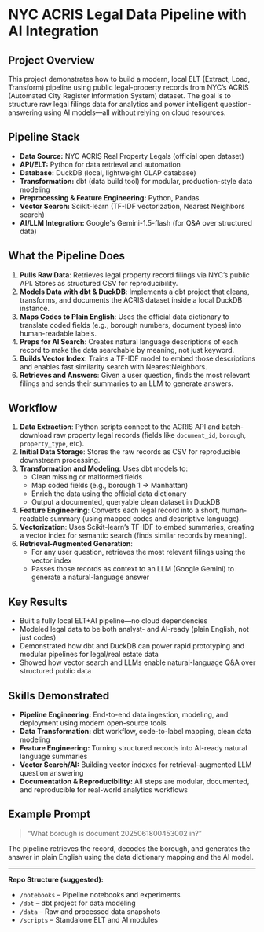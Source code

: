 
# NYC ACRIS Legal Data Pipeline with AI Integration

## Project Overview
This project demonstrates how to build a modern, local ELT (Extract, Load, Transform) pipeline using public legal-property records from NYC’s ACRIS (Automated City Register Information System) dataset. The goal is to structure raw legal filings data for analytics and power intelligent question-answering using AI models—all without relying on cloud resources.

## Pipeline Stack
- **Data Source:** NYC ACRIS Real Property Legals (official open dataset)
- **API/ELT:** Python for data retrieval and automation
- **Database:** DuckDB (local, lightweight OLAP database)
- **Transformation:** dbt (data build tool) for modular, production-style data modeling
- **Preprocessing & Feature Engineering:** Python, Pandas
- **Vector Search:** Scikit-learn (TF-IDF vectorization, Nearest Neighbors search)
- **AI/LLM Integration:** Google's Gemini-1.5-flash (for Q&A over structured data)

## What the Pipeline Does
1. **Pulls Raw Data**: Retrieves legal property record filings via NYC’s public API. Stores as structured CSV for reproducibility.
2. **Models Data with dbt & DuckDB**: Implements a dbt project that cleans, transforms, and documents the ACRIS dataset inside a local DuckDB instance.
3. **Maps Codes to Plain English**: Uses the official data dictionary to translate coded fields (e.g., borough numbers, document types) into human-readable labels.
4. **Preps for AI Search**: Creates natural language descriptions of each record to make the data searchable by meaning, not just keyword.
5. **Builds Vector Index**: Trains a TF-IDF model to embed those descriptions and enables fast similarity search with NearestNeighbors.
6. **Retrieves and Answers**: Given a user question, finds the most relevant filings and sends their summaries to an LLM to generate answers.

## Workflow
1. **Data Extraction**: Python scripts connect to the ACRIS API and batch-download raw property legal records (fields like `document_id`, `borough`, `property_type`, etc).
2. **Initial Data Storage**: Stores the raw records as CSV for reproducible downstream processing.
3. **Transformation and Modeling**: Uses dbt models to:
   - Clean missing or malformed fields
   - Map coded fields (e.g., borough 1 → Manhattan)
   - Enrich the data using the official data dictionary
   - Output a documented, queryable clean dataset in DuckDB
4. **Feature Engineering**: Converts each legal record into a short, human-readable summary (using mapped codes and descriptive language).
5. **Vectorization**: Uses Scikit-learn’s TF-IDF to embed summaries, creating a vector index for semantic search (finds similar records by meaning).
6. **Retrieval-Augmented Generation**:
   - For any user question, retrieves the most relevant filings using the vector index
   - Passes those records as context to an LLM (Google Gemini) to generate a natural-language answer

## Key Results
- Built a fully local ELT+AI pipeline—no cloud dependencies
- Modeled legal data to be both analyst- and AI-ready (plain English, not just codes)
- Demonstrated how dbt and DuckDB can power rapid prototyping and modular pipelines for legal/real estate data
- Showed how vector search and LLMs enable natural-language Q&A over structured public data

## Skills Demonstrated
- **Pipeline Engineering:** End-to-end data ingestion, modeling, and deployment using modern open-source tools
- **Data Transformation:** dbt workflow, code-to-label mapping, clean data modeling
- **Feature Engineering:** Turning structured records into AI-ready natural language summaries
- **Vector Search/AI:** Building vector indexes for retrieval-augmented LLM question answering
- **Documentation & Reproducibility:** All steps are modular, documented, and reproducible for real-world analytics workflows

## Example Prompt
> “What borough is document 2025061800453002 in?”

The pipeline retrieves the record, decodes the borough, and generates the answer in plain English using the data dictionary mapping and the AI model.

---

**Repo Structure (suggested):**
- `/notebooks` – Pipeline notebooks and experiments
- `/dbt` – dbt project for data modeling
- `/data` – Raw and processed data snapshots
- `/scripts` – Standalone ELT and AI modules
